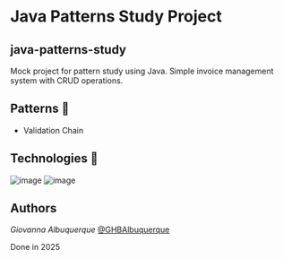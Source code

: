 # Java Patterns Study Project
## java-patterns-study

Mock project for pattern study using Java.
Simple invoice management system with CRUD operations.

## Patterns :checkered_flag:
- Validation Chain

## Technologies :checkered_flag:

![image](https://img.shields.io/badge/Java-E97627?style=for-the-badge&logo=Java&logoColor=white)
![image](https://img.shields.io/badge/Spring-6DB33F?style=for-the-badge&logo=spring&logoColor=white)

## Authors

*Giovanna Albuquerque* [@GHBAlbuquerque](https://github.com/GHBAlbuquerque)

Done in 2025